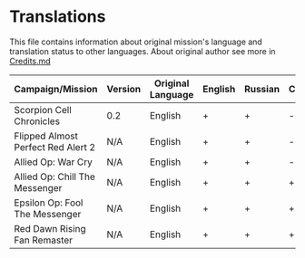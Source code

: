 # Translations
This file contains information about original mission's language and translation status to other languages. About original author see more in [Credits.md](https://github.com/MahBoiDeveloper/MentalOmegaWorld/blob/master/Credits.md)

| Campaign/Mission                   | Version | Original Language | English | Russian | Chineese |
| ---------------------------------- | ------- | ----------------- | ------- | ------- | -------- |
| Scorpion Cell Chronicles           | 0.2     | English           | +       | +       | -        |
| Flipped Almost Perfect Red Alert 2 | N/A     | English           | +       | +       | -        |
| Allied Op: War Cry                 | N/A     | English           | +       | +       | -        |
| Allied Op: Chill The Messenger     | N/A     | English           | +       | +       | +        |
| Epsilon Op: Fool The Messenger     | N/A     | English           | +       | +       | +        |
| Red Dawn Rising Fan Remaster       | N/A     | English           | +       | +       | +        |
